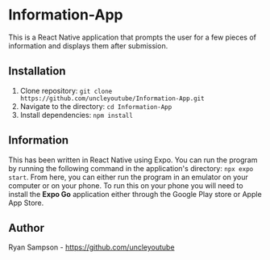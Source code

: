 # Information-App

This is a React Native application that prompts the user for a few pieces of information and displays them after submission.

## Installation

1. Clone repository: `git clone https://github.com/uncleyoutube/Information-App.git`
2. Navigate to the directory: `cd Information-App`
3. Install dependencies: `npm install`

## Information

This has been written in React Native using Expo. You can run the program by running the following command in the application's directory: `npx expo start`. From here, you can either run the program in an emulator on your computer or on your phone. To run this on your phone you will need to install the **Expo Go** application either through the Google Play store or Apple App Store.

## Author

Ryan Sampson - https://github.com/uncleyoutube
